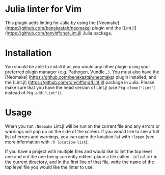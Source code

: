 # Julia linter for Vim

This plugin adds linting for Julia by using the [Neomake] (https://github.com/benekastah/neomake) plugin and the [Lint.jl] (https://github.com/tonyhffong/Lint.jl) Julia package.

# Installation

You should be able to install it as you would any other plugin using your preferred plugin manager (e.g. Pathogen, Vundle...). You must also have the [Neomake] (https://github.com/benekastah/neomake) plugin installed, and the [Lint.jl] (https://github.com/tonyhffong/Lint.jl) package in Julia.
Please make sure that you have the head version of Lint.jl (use `Pkg.clone("Lint")` instead of `Pkg.add("Lint")`).

# Usage

When you run `:Neomake` Lint.jl will be run on the current file and any errors or warnings will pop up on the side of the screen. If you would like to see a full list of errors and warnings, you can open the location list with `:lopen` (see more information with `:h location-list`).

If you have a project with multiple files and would like to lint the top level one and not the one being currently edited, place a file called `.julialint` in the current directory, and in the first line of that file, write the name of the top level file you would like the linter to use.
